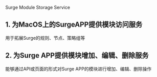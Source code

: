 Surge Module Storage Service

## 1. 为MacOS上的SurgeAPP提供模块访问服务

用于拓展Surge的规则、节点、策略组等


## 2. 为Surge APP提供模块增加、编辑、删除服务

能够通过API或页面的形式对Surge APP的模块进行增加、编辑、删除操作
